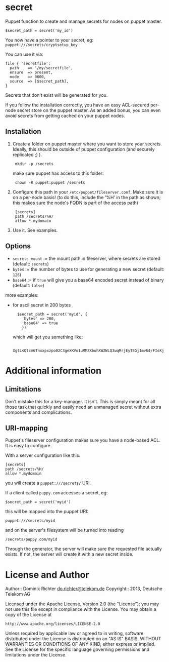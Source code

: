 secret
======

Puppet function to create and manage secrets for nodes on puppet master.

    $secret_path = secret('my_id')

You now have a pointer to your secret, eg: `puppet:///secrets/cryptsetup_key`

You can use it via:

    file { 'secretfile':
      path    => '/my/secretfile',
      ensure  => present,
      mode    => 0600,
      source  => [$secret_path],
    }

Secrets that don't exist will be generated for you.

If you follow the installation correctly, you have an easy ACL-secured per-node secret store on the puppet master. As an added bonus, you can even avoid secrets from getting cached on your puppet nodes.


Installation
------------

1. Create a folder on puppet master where you want to store your secrets. Ideally, this should be outside of puppet configuration (and securely replicated ;) ).

        mkdir -p /secrets

    make sure puppet has access to this folder:

        chown -R puppet:puppet /secrets

2. Configure this path in your `/etc/puppet/fileserver.conf`. Make sure it is on a per-node basis! (to do this, include the '%H' in the path as shown; this makes sure the node's FQDN is part of the access path)

        [secrets]
        path /secrets/%H/
        allow *.mydomain

3. Use it. See examples.


Options
-------

* `secrets_mount` := the mount path in fileserver, where secrets are stored (default: `secrets`)
* `bytes` := the number of bytes to use for generating a new secret (default: `128`)
* `base64` := if `true` will give you a base64 encoded secret instead of binary (default: `false`)

more examples:

* for ascii secret in 200 bytes

        $secret_path = secret('myid', {
          'bytes' => 200,
          'base64' => true
          })

  which will get you something like:

        XgtLsQtcm6Tnxxpxzpo02C3geXKVo1uMMZXbohXWZWLQ3wqMrjEyTEGjImvU4/FIeXj01C+KM8R2oBu28qlLzzZX+4eaWny9n+76bRURbbZmOU7pNks5wB5lw3Y32kVlBiiiu0hMDYjqIuZ7kcwPSpO6a+Cxr/b5iToii13Ni29DXjYZq1SyPwfW3a2/qbIY4ziX3VLCRbWkzugecUVJ8mFXVniUG7Ssvu79XxXKfJJ9Vx9HbMYQJs7VAz0ZHND9FdqMknDEaIw=



Additional information
======================

Limitations
-----------

Don't mistake this for a key-manager. It isn't. This is simply meant for all those task that quickly and easily need an unmanaged secret without extra components and complications.


URI-mapping
-----------

Puppet's fileserver configuration makes sure you have a node-based ACL. It is easy to configure.

With a server configuration like this:

    [secrets]
    path /secrets/%H/
    allow *.mydomain

you will create a `puppet:///secrets/` URI.

If a client called `puppy.com` accesses a secret, eg:

    $secret_path = secret('myid')

this will be mapped into the puppet URI:

    puppet:///secrets/myid

and on the server's filesystem will be turned into reading

    /secrets/puppy.com/myid

Through the generator, the server will make sure the requested file actually exists.
If not, the server will create it with a new secret inside.



License and Author
==================

Author:: Dominik Richter <do.richter@telekom.de>
Copyright:: 2013, Deutsche Telekom AG

Licensed under the Apache License, Version 2.0 (the "License");
you may not use this file except in compliance with the License.
You may obtain a copy of the License at

    http://www.apache.org/licenses/LICENSE-2.0

Unless required by applicable law or agreed to in writing, software
distributed under the License is distributed on an "AS IS" BASIS,
WITHOUT WARRANTIES OR CONDITIONS OF ANY KIND, either express or implied.
See the License for the specific language governing permissions and
limitations under the License.

